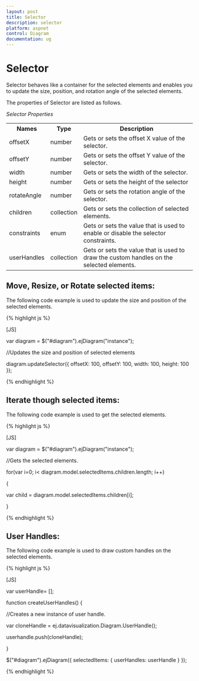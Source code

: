 ```yaml
---
layout: post
title: Selector
description: selector
platform: aspnet
control: Diagram
documentation: ug
---
```


# Selector

Selector behaves like a container for the selected elements and enables you to update the size, position, and rotation angle of the selected elements.

The properties of Selector are listed as follows.

_Selector Properties_

<table>
<tr>
<th>Names</th><th>Type</th><th>Description</th></tr>
<tr>
<td>
offsetX</td><td>
number</td><td>
Gets or sets the offset X value of the selector.</td></tr>
<tr>
<td>
offsetY</td><td>
number</td><td>
Gets or sets the offset Y value of the selector.</td></tr>
<tr>
<td>
width</td><td>
number</td><td>
Gets or sets the width of the selector.</td></tr>
<tr>
<td>
height</td><td>
number</td><td>
Gets or sets the height of the selector</td></tr>
<tr>
<td>
rotateAngle</td><td>
number</td><td>
Gets or sets the rotation angle of the selector.</td></tr>
<tr>
<td>
children</td><td>
collection</td><td>
Gets or sets the collection of selected elements.</td></tr>
<tr>
<td>
constraints</td><td>
enum</td><td>
Gets or sets the value that is used to enable or disable the selector constraints.</td></tr>
<tr>
<td>
userHandles</td><td>
collection</td><td>
Gets or sets the value that is used to draw the custom handles on the selected elements.</td></tr>
</table>

## Move, Resize, or Rotate selected items:

The following code example is used to update the size and position of the selected elements.

{% highlight js %}

[JS]



var diagram = $("#diagram").ejDiagram("instance");

//Updates the size and position of selected elements

diagram.updateSelector({ offsetX: 100, offsetY: 100, width: 100, height: 100 });





{% endhighlight %}

## Iterate though selected items:

The following code example is used to get the selected elements.

{% highlight js %}

[JS]



var diagram = $("#diagram").ejDiagram("instance");

//Gets the selected elements.

for(var i=0; i< diagram.model.selectedItems.children.length; i++)

{

   var child = diagram.model.selectedItems.children[i];

}



{% endhighlight %}

## User Handles:

The following code example is used to draw custom handles on the selected elements.

{% highlight js %}

[JS]

var userHandle= [];

function createUserHandles() {

  //Creates a new instance of user handle.

  var cloneHandle = ej.datavisualization.Diagram.UserHandle();

  userhandle.push(cloneHandle);

}

$("#diagram").ejDiagram({ selectedItems: { userHandles: userHandle } });



{% endhighlight %}




